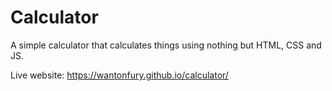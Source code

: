 # Calculator

A simple calculator that calculates things using nothing but HTML, CSS and JS.

Live website: https://wantonfury.github.io/calculator/